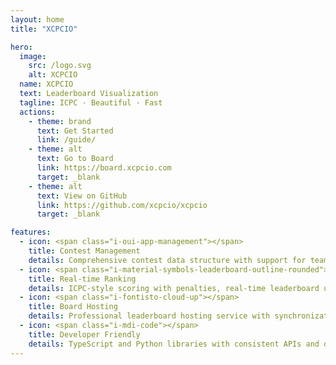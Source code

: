 ```yaml
---
layout: home
title: "XCPCIO"

hero:
  image:
    src: /logo.svg
    alt: XCPCIO
  name: XCPCIO
  text: Leaderboard Visualization
  tagline: ICPC · Beautiful · Fast
  actions:
    - theme: brand
      text: Get Started
      link: /guide/
    - theme: alt
      text: Go to Board
      link: https://board.xcpcio.com
      target: _blank
    - theme: alt
      text: View on GitHub
      link: https://github.com/xcpcio/xcpcio
      target: _blank

features:
  - icon: <span class="i-oui-app-management"></span>
    title: Contest Management
    details: Comprehensive contest data structure with support for teams, problems, and submissions
  - icon: <span class="i-material-symbols-leaderboard-outline-rounded"></span>
    title: Real-time Ranking
    details: ICPC-style scoring with penalties, real-time leaderboard updates, and frozen standings
  - icon: <span class="i-fontisto-cloud-up"></span>
    title: Board Hosting
    details: Professional leaderboard hosting service with synchronization support for various online judges
  - icon: <span class="i-mdi-code"></span>
    title: Developer Friendly
    details: TypeScript and Python libraries with consistent APIs and data models across platforms
---
```

